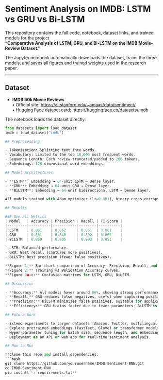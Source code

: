 # Sentiment Analysis on IMDB: LSTM vs GRU vs Bi-LSTM

This repository contains the full code, notebook, dataset links, and trained models for the project  
**“Comparative Analysis of LSTM, GRU, and Bi-LSTM on the IMDB Movie-Review Dataset.”**

The Jupyter notebook automatically downloads the dataset, trains the three models, and saves all figures and trained weights used in the research paper.

---

## Dataset
- **IMDB 50k Movie Reviews**  
  • Official site: https://ai.stanford.edu/~amaas/data/sentiment/  
  • Hugging Face dataset card: https://huggingface.co/datasets/imdb  

The notebook loads the dataset directly:
```python
from datasets import load_dataset
imdb = load_dataset("imdb")

## Preprocessing

- Tokenization: Splitting text into words.
- Vocabulary: Limited to the top 10,000 most frequent words.
- Sequence Length: Each review truncated/padded to 200 tokens.
- Embeddings: 128-dimensional word embeddings.

## Model Architectures

- **LSTM**: Embedding → 64-unit LSTM → Dense layer.
- **GRU**: Embedding → 64-unit GRU → Dense layer.
- **BiLSTM**: Embedding → 64-unit bidirectional LSTM → Dense layer.

All models trained with Adam optimizer (lr=0.001), binary cross-entropy loss, batch size 64, up to 15 epochs with early stopping.

## Results

### Overall Metrics
| Model   | Accuracy | Precision | Recall | F1-Score |
|---------|----------|-----------|--------|----------|
| LSTM    | 0.861    | 0.862     | 0.861  | 0.861    |
| GRU     | 0.861    | 0.840     | 0.892  | 0.865    |
| BiLSTM  | 0.859    | 0.905     | 0.803  | 0.851    |

- LSTM: Balanced performance.  
- GRU: Best recall (captures more positives).  
- BiLSTM: Best precision (fewer false positives).  

**Figure 1:** Bar chart comparison of Accuracy, Precision, Recall, and F1.  
**Figure 2:** Training vs Validation Accuracy curves.  
**Figure 3a–c:** Confusion matrices for LSTM, GRU, BiLSTM.

## Discussion

- **Accuracy:** All models hover around 86%, showing strong performance on IMDB reviews.  
- **Recall:** GRU reduces false negatives, useful when capturing positive sentiment is critical (e.g., customer satisfaction).  
- **Precision:** BiLSTM minimizes false positives, suitable for applications requiring high reliability (e.g., toxic content detection).  
- **Efficiency:** GRU trains faster due to fewer parameters; BiLSTM is computationally heavier. 

## Future Work

- Extend experiments to larger datasets (Amazon, Twitter, multilingual).  
- Explore pretrained embeddings (FastText, GloVe) or transformer models (BERT).  
- Hyper-parameter tuning for batch size, sequence length, and embedding dimensions.  
- Deployment as an API or web app for real-time sentiment analysis.  

## How to Run

**Clone this repo and install dependencies:
```bash
git clone https://github.com/yourusername/IMDB-Sentiment-RNN.git
cd IMDB-Sentiment-RNN
pip install -r requirements.txt**



